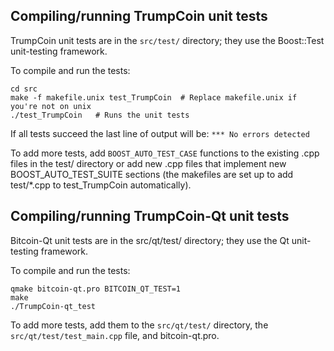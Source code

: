 Compiling/running TrumpCoin unit tests
------------------------------------

TrumpCoin unit tests are in the `src/test/` directory; they
use the Boost::Test unit-testing framework.

To compile and run the tests:

	cd src
	make -f makefile.unix test_TrumpCoin  # Replace makefile.unix if you're not on unix
	./test_TrumpCoin   # Runs the unit tests

If all tests succeed the last line of output will be:
`*** No errors detected`

To add more tests, add `BOOST_AUTO_TEST_CASE` functions to the existing
.cpp files in the test/ directory or add new .cpp files that
implement new BOOST_AUTO_TEST_SUITE sections (the makefiles are
set up to add test/*.cpp to test_TrumpCoin automatically).


Compiling/running TrumpCoin-Qt unit tests
---------------------------------------

Bitcoin-Qt unit tests are in the src/qt/test/ directory; they
use the Qt unit-testing framework.

To compile and run the tests:

	qmake bitcoin-qt.pro BITCOIN_QT_TEST=1
	make
	./TrumpCoin-qt_test

To add more tests, add them to the `src/qt/test/` directory,
the `src/qt/test/test_main.cpp` file, and bitcoin-qt.pro.
